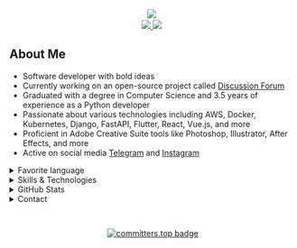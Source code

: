 <div id="header" align="center">
    <img src="https://media.giphy.com/media/M9gbBd9nbDrOTu1Mqx/giphy.gif" width="100" />
    <div id="badges">
        <a href="https://instagram.com/marselle.naz">
            <img
                src="https://img.shields.io/badge/Instagram-cadetblue?style=for-the-badge&logo=Instagram&logoColor=white" />
        </a>
        <a href="https://t.me/MarselleNaz">
            <img
                src="https://img.shields.io/badge/Telegram-cadetblue?style=for-the-badge&logo=Telegram&logoColor=white" />
        </a>
        <br>
    </div>
</div>



<h2>About Me</h2>
<ul>
    <li>Software developer with bold ideas</li>
    <li>Currently working on an open-source project called 
        <a href="https://github.com/marse11e/Discussion-Forum-Django">Discussion Forum</a>
    </li>
    <li>Graduated with a degree in Computer Science and 3.5 years of experience as a Python developer</li>
    <li>Passionate about various technologies including AWS, Docker, Kubernetes, Django, FastAPI, Flutter, React, Vue.js, and more</li>
    <li>Proficient in Adobe Creative Suite tools like Photoshop, Illustrator, After Effects, and more</li>
    <li>Active on social media 
        <a href="https://t.me/MarselleNaz">Telegram</a> and 
        <a href="https://instagram.com/marselle.naz">Instagram</a>
    </li>
</ul>


<details>
    <summary>Favorite language</summary>
    <div id="header" align="center">
        <img src="https://img.shields.io/badge/Python-cornflowerblue?style=for-the-badge&logo=Python&logoColor=white"
            alt="Python" />
        <img src="https://img.shields.io/badge/Javascript-yellow?style=for-the-badge&logo=Javascript&logoColor=white"
            alt="Python" /><br>
    <code>Software: Linux, Fedora</code>
    </div>
</details>



<details>
    <summary>Skills & Technologies</summary>
    <ul>
        <li><strong>Cloud Platforms & Infrastructure:</strong> AWS, Google Cloud Platform (GCP), Microsoft Azure, DigitalOcean</li>
        <li><strong>DevOps & CI/CD:</strong> Docker, Kubernetes, Terraform, Ansible, Jenkins, GitLab CI/CD, CircleCI</li>
        <li><strong>Backend Development:</strong> Django, Django REST Framework, FastAPI, Flask, GraphQL, RESTful API design</li>
        <li><strong>Frontend Development:</strong> HTML5, CSS3, Bootstrap, JavaScript</li>
        <li><strong>Database Management:</strong> MySQL, PostgreSQL, SQLite, Redis, Elasticsearch</li>
        <li><strong>Mobile & Cross-Platform:</strong> Flutter, Swift</li>
        <li><strong>Design & Multimedia:</strong> Adobe Photoshop, Illustrator, Premiere Pro, After Effects, XD, InDesign, Lightroom, Figma, Canva</li>
        <li><strong>Version Control & Collaboration:</strong> Git, GitHub, GitLab, Trello</li>
        <li><strong>Other Technologies:</strong> Kafka, RabbitMQ, Redis, Nginx, Linux, PHP, Flask, Solidity (for smart contracts), WebAssembly, Xamarin, jQuery</li>
    </ul>
</details>



<details>
    <summary>GitHub Stats</summary>
    <img
        src="https://github-readme-stats.vercel.app/api?username=marse11e&theme=radical&hide_border=true&include_all_commits=false&count_private=true">
    <img src="https://github-readme-streak-stats.herokuapp.com/?user=marse11e&theme=radical&hide_border=true">
    <img src="https://github-profile-trophy.vercel.app/?username=marse11e&theme=darkhub&no-frame=true&no-bg=false&margin-w=4"
        width="950px">
</details>



<details>
    <summary>Contact</summary>
    <div id="header" align="center">
            <img width="15px" height="15px" src="./icons/discord.png" alt=""/>
            <img width="15px" height="15px" src="./icons/facebook.png" alt=""/>
            <img width="15px" height="15px" src="./icons/linkedin.png" alt=""/>
            <img width="15px" height="15px" src="./icons/pinterst.png" alt=""/>
            <img width="15px" height="15px" src="./icons/telegram.png" alt=""/>
            <img width="15px" height="15px" src="./icons/vk.png" alt=""/>
            <img width="15px" height="15px" src="./icons/whatsapp.png" alt=""/>
            <img width="15px" height="15px" src="./icons/youtube.png" alt=""/>
            <img width="15px" height="15px" src="./icons/gmail.png" alt=""/>
            <img width="15px" height="15px" src="./icons/instagram.png" alt=""/>
        <br>
        <a href='https://t.me/MarselleNaz'>Telegram</a> -
        <a href='https://instagram.com/marselle.naz'>Instagram</a>
    </div>
</details>


<pre>

</pre>


<div id="header" align="center">
    <img src="https://komarev.com/ghpvc/?username=marse11e&style=flat-square&color=yellow" alt=""/>
    <a href="https://user-badge.committers.top/kazakhstan_private/marse11e">
        <img src="https://user-badge.committers.top/kazakhstan_private/marse11e.svg" alt="committers.top badge">
    </a>
</div>